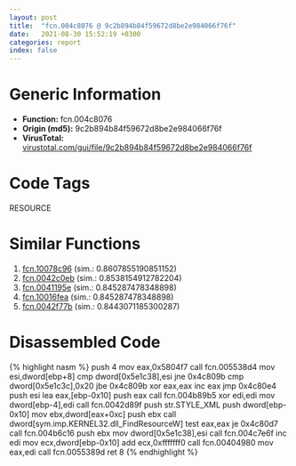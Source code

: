 ```yaml
---
layout: post
title:  "fcn.004c8076 @ 9c2b894b84f59672d8be2e984066f76f"
date:   2021-08-30 15:52:19 +0300
categories: report
index: false
---
```


# Generic Information
- **Function:** fcn.004c8076
- **Origin (md5):** 9c2b894b84f59672d8be2e984066f76f
- **VirusTotal:** [virustotal.com/gui/file/9c2b894b84f59672d8be2e984066f76f][virustotal_ref]

# Code Tags
<span class="tag" id="RESOURCE">RESOURCE</span>


# Similar Functions

1. [fcn.10078c96][similar_1_ref] (sim.: 0.8607855190851152)
2. [fcn.0042c0eb][similar_2_ref] (sim.: 0.8538154912782204)
3. [fcn.0041195e][similar_3_ref] (sim.: 0.845287478348898)
4. [fcn.10016fea][similar_4_ref] (sim.: 0.845287478348898)
5. [fcn.0042f77b][similar_5_ref] (sim.: 0.8443071185300287)


# Disassembled Code

{% highlight nasm %}
push 4
mov eax,0x5804f7
call fcn.005538d4
mov esi,dword[ebp+8]
cmp dword[0x5e1c38],esi
jne 0x4c809b
cmp dword[0x5e1c3c],0x20
jbe 0x4c809b
xor eax,eax
inc eax
jmp 0x4c80e4
push esi
lea eax,[ebp-0x10]
push eax
call fcn.004b89b5
xor edi,edi
mov dword[ebp-4],edi
call fcn.0042d89f
push str.STYLE_XML
push dword[ebp-0x10]
mov ebx,dword[eax+0xc]
push ebx
call dword[sym.imp.KERNEL32.dll_FindResourceW]
test eax,eax
je 0x4c80d7
call fcn.004b6c16
push ebx
mov dword[0x5e1c38],esi
call fcn.004c7e6f
inc edi
mov ecx,dword[ebp-0x10]
add ecx,0xfffffff0
call fcn.00404980
mov eax,edi
call fcn.0055389d
ret 8
{% endhighlight %}


[similar_1_ref]: /report/fcn.10078c96@e5d49e0823e602f2ee948ac39d32c1eb
[similar_2_ref]: /report/fcn.0042c0eb@9c2b894b84f59672d8be2e984066f76f
[similar_3_ref]: /report/fcn.0041195e@9c2b894b84f59672d8be2e984066f76f
[similar_4_ref]: /report/fcn.10016fea@e5d49e0823e602f2ee948ac39d32c1eb
[similar_5_ref]: /report/fcn.0042f77b@44e1ffcf4e71f4505c09d520fd75f1e4
[virustotal_ref]: https://www.virustotal.com/gui/file/9c2b894b84f59672d8be2e984066f76f